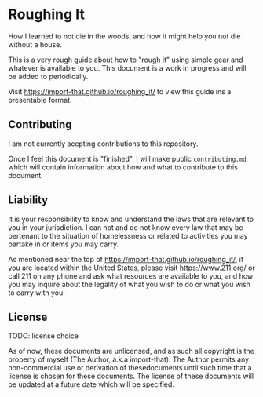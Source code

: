 # Roughing It
How I learned to not die in the woods, and how it might help you not die without a house.

This is a very rough guide about how to "rough it" using simple gear and whatever is available to you. This document is a work in progress and will be added to periodically.

Visit https://import-that.github.io/roughing_it/ to view this guide ins a presentable format.

## Contributing
I am not currently acepting contributions to this repository.

Once I feel this document is "finished", I will make public `contributing.md`, which will contain information about how and what to contribute to this document.

## Liability
It is your responsibility to know and understand the laws that are relevant to you in your jurisdiction. I can not and do not know every law that may be pertenant to the situation of homelessness or related to activities you may partake in or items you may carry.

As mentioned near the top of https://import-that.github.io/roughing_it/, if you are located within the United States, please visit https://www.211.org/ or call 211 on any phone and ask what resources are available to you, and how you may inquire about the legality of what you wish to do or what you wish to carry with you.

## License
TODO: license choice

As of now, these documents are unlicensed, and as such all copyright is the property of myself (The Author, a.k.a import-that). The Author permits any non-commercial use or derivation of thesedocuments until such time that a license is chosen for these documents. The license of these documents will be updated at a future date which will be specified.